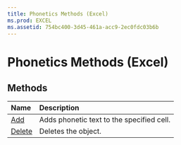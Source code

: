 ```yaml
---
title: Phonetics Methods (Excel)
ms.prod: EXCEL
ms.assetid: 754bc400-3d45-461a-acc9-2ec0fdc03b6b
---
```



# Phonetics Methods (Excel)

## Methods



|**Name**|**Description**|
|:-----|:-----|
|[Add](phonetics-add-method-excel.md)|Adds phonetic text to the specified cell.|
|[Delete](phonetics-delete-method-excel.md)|Deletes the object.|

